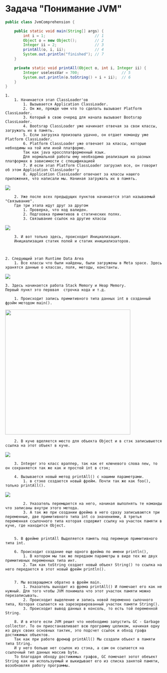 # Задача "Понимание JVM"



```java
public class JvmComprehension {

	public static void main(String[] args) {
		int i = 1;                      // 1
		Object o = new Object();        // 2
		Integer ii = 2;                 // 3
		printAll(o, i, ii);             // 4
		System.out.println("finished"); // 7
	}

	private static void printAll(Object o, int i, Integer ii) {
		Integer uselessVar = 700;                   // 5
		System.out.println(o.toString() + i + ii);  // 6
	}
}
```



	1.
		1. Начинается этап ClassLoader'ов
			1. Вызывается Application ClassLoader.
			2. Он же, прежде чем что то сделать вызывает Platform ClassLoader.
			3. Который в свою очеред для начала вызывает Bootsrap ClassLoader.
			4. Bootsrap ClassLoader уже начинает отвечая за свои классы, загружать их в память.
			5. Если загрузка произошла удачно, он отдает команду уже Platform ClassLoader.
			6. Platform ClassLoader уже отвечает за классы, которые небходимы на той или иной платформе.
			Так как java кроссплатформенный язык.
			Для нормальной работы ему необходима реализация на разных платформах в зависимости с спецификацией
			7. И если этап Platform ClassLoader загрузил все, он говорит об этом Application ClassLoader'у
			8. Application ClassLoader отвечает за классы нашего приложения, что написали мы. Начиная загружать их в память.
<img src="/Resources/ClassLoaders.png"></img>

		2. Уже после всех предыдущих пунктов начинается этап называемый "Связывание".
		Где три этапа идут друг за другом
			1. Проверка, что код валиден.
			2. Подгоовка примитивов в статических полях.
			3. Связывание ссылок на другие классы
<img src="/Resources/Linking.png"></img>

		3. И вот только здесь, происходит Инициализация.
		Инициализация статик полей и статик инициализаторов.



	2. Следующий этап Runtime Data Area
		1. Все классы что были найдены, были загружены в Meta space. Здесь хранятся данные о классах, поля, методы, константы.
<img src="/Resources/MetaMem.png"></img>


	3. Здесь начинается работа Stack Memory и Heap Memory.
	Первый пункт это перввая  строчка кода и т.д.

		1. Происходит запись примитивного типа данных int в созданный фрэйм методом main().
<img src="/Resources/StackMem.png" height="400"></img>

		2. В куче вделяется место для объекта Object и в стэк записывыется ссылка на этот объект в куче.
<img src="/Resources/HeapMem.png"></img>

		3. Integer это класс враппер, так как ет ключевого слова new, то он сохраняется так же как и простой int в стэк;

		4. Вызывается новый метод printAll() с нашими параметрами.
			1. в стэке создается новый фрейм. Почти так же как foo(), только printAll().
<img src="/Resources/Stack+1.png"></img>

			2. Указатель перемщается на него, начиная выполнять те команды что записаны внутри этого метода.
			3. А так же при создании фрейма в него сразу записываются три переменные, две примитивного типа int со значениями, А третья переменная ссылочного типа которая содержит ссылку на участок памяти в куче, где находится Object.


		5. В фрейме printAll Выделяется память под перемную примитивного типа int.

		6. Происходит создание еще одного фрейма по имени println(),
			1. В котором мы так же передаем параметры в виде тех же двух примитивных переменных типа инт.
			2. Так как toString создает новый объект String() то ссылка на него передается в этот новый фрейм println().


		7. Мы возвращемся обратно в фрейм main.
			1. Указатель выходит из фрема printAll() И помечает его как не нужный. Для того чтобы JVM понимала что этот участок памяти можно перезаписывать.
			2. Происходит выделение и запись новой переменно сылочного типа, Которая ссылается на зарезервированный участок памяти String().
			3. Происходит вывод данных в консоль, то есть той переменной String.

		8. И в итоге если JVM решит что необходимо запустить GC - Garbage collector. То он приостанавливает всю программу целиком, начиная одну из двух своих основных тактик, это подсчет ссылок и обход графа достижимых объектов.
		Так как при работе фремаф printAll() Мы создали объект в памяти типа String.
		И у него больше нет ссылок из стэка, а сам он ссылается на ссылочный тип данных массив byte.
		То благодаря обходу достижимых графов, GC помечает эотот обеъект String как не используемый и выкидывает его из списка занятой памяти, возобнавляя работу программы.
